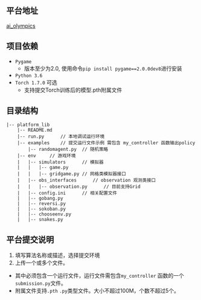 ## 平台地址
[ai_olympics](http://39.102.68.22/)

## 项目依赖

- `Pygame`
  - 版本至少为2.0, 使用命令`pip install pygame==2.0.0dev8`进行安装
- `Python 3.6`
- `Torch 1.7.0` 可选
  - 支持提交Torch训练后的模型.pth附属文件

## 目录结构

```
|-- platform_lib
	|-- README.md
	|-- run.py		// 本地调试运行环境
	|-- examples	// 提交运行文件示例	需包含 my_controller 函数输出policy
	    |-- randomagent.py  // 随机策略
	|-- env		// 游戏环境 
	|	|-- simulators		// 模拟器
	|	|	|-- game.py
	|	|	|-- gridgame.py // 网格类模拟器接口
	|	|-- obs_interfaces		// observation 观测类接口
	|	|	|-- observation.py		// 目前支持Grid
	|	|-- config.ini		// 相关配置文件
	|	|-- gobang.py
	|	|-- reversi.py
	|	|-- sokoban.py
	|	|-- chooseenv.py 
	|	|-- snakes.py
```

## 平台提交说明
1. 填写算法名称或描述，选择提交环境
2. 上传一个或多个文件。
- 其中必须包含一个运行文件，运行文件需包含`my_controller` 函数的一个`submission.py`文件。
- 附属文件支持`.pth` `.py`类型文件。大小不超过100M，个数不超过5个。 
